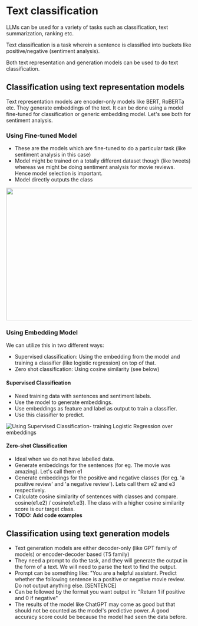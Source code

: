 <h1> Text classification </h1>

LLMs can be used for a variety of tasks such as classification, text summarization, ranking etc.

Text classification is a task wherein a sentence is classified into buckets like positive/negative (sentiment analysis). 

Both text representation and generation models can be used to do text classification.

<h2> Classification using text representation models </h2>

Text representation models are encoder-only models like BERT, RoBERTa etc. They generate embeddings of the text.
It can be done using a  model fine-tuned for classification or generic embedding model. Let's see both for sentiment analysis.

<h3> Using Fine-tuned Model </h3>

* These are the models which are fine-tuned to do a particular task (like sentiment analysis in this case)
* Model might be trained on a totally different dataset though (like tweets) whereas we might be doing sentiment analysis for movie reviews. Hence model selection is important.
* Model directly outputs the class
  
<img src="https://github.com/user-attachments/assets/e752b37b-5eb8-4069-ba31-d973d0e32e60" width="540" height="360">

<h3> Using Embedding Model </h3>

We can utilize this in two different ways: 
* Supervised classification: Using the embedding from the model and training a classifier (like logistic regression) on top of that.
* Zero shot classification: Using cosine similarity (see below)



<h4> Supervised Classification </h4>

* Need training data with sentences and sentiment labels.
* Use the model to generate embeddings.
* Use embeddings as feature and label as output to train a classifier.
* Use this classifier to predict.

![Using Supervised Classification- training Logistic Regression over embeddings](https://github.com/user-attachments/assets/c13fad2b-5320-420a-bf71-0f0806b109e2)


<h4> Zero-shot Classification </h4>

* Ideal when we do not have labelled data.
* Generate embeddings for the sentences (for eg. The movie was amazing). Let's call them e1
* Generate embeddings for the positive and negative classes (for eg. 'a positive review' and 'a negative review'). Lets call them e2 and e3 respectively.
* Calculate cosine similarity of sentences with classes and compare. cosine(e1.e2) / cosine(e1.e3). The class with a higher cosine similarity score is our target class.
* **TODO: Add code examples**
  
<h2> Classification using text generation models </h2>

* Text generation models are either decoder-only (like GPT family of models) or encoder-decoder based (T5 family)
* They need a prompt to do the task, and they will generate the output in the form of a text. We will need to parse the text to find the output.
* Prompt can be something like: "You are a helpful assistant. Predict whether the following sentence is a positive or negative movie review. Do not output anything else. [SENTENCE]
* Can be followed by the format you want output in: "Return 1 if positive and 0 if negative"
* The results of the model like ChatGPT may come as good but that should not be counted as the model's predictive power. A good accuracy score could be because the model had seen the data before.
